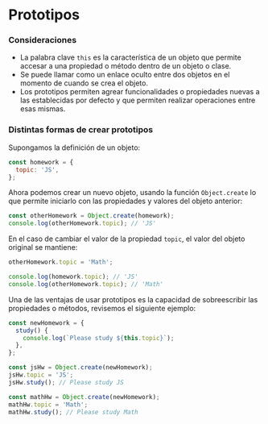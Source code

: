 # Prototipos

### Consideraciones

- La palabra clave `this` es la característica de un objeto que permite accesar a una propiedad o método dentro de un objeto o clase.
- Se puede llamar como un enlace oculto entre dos objetos en el momento de cuando se crea el objeto.
- Los prototipos permiten agrear funcionalidades o propiedades nuevas a las establecidas por defecto y que permiten realizar operaciones entre esas mismas.

### Distintas formas de crear prototipos

Supongamos la definición de un objeto:

```javascript
const homework = {
  topic: 'JS',
};
```

Ahora podemos crear un nuevo objeto, usando la función `Object.create` lo que permite iniciarlo con las propiedades y valores del objeto anterior:

```javascript
const otherHomework = Object.create(homework);
console.log(otherHomework.topic); // 'JS'
```

En el caso de cambiar el valor de la propiedad `topic`, el valor del objeto original se mantiene:

```javascript
otherHomework.topic = 'Math';

console.log(homework.topic); // 'JS'
console.log(otherHomework.topic); // 'Math'
```

Una de las ventajas de usar prototipos es la capacidad de sobreescribir las propiedades o métodos, revisemos el siguiente ejemplo:

```javascript
const newHomework = {
  study() {
    console.log(`Please study ${this.topic}`);
  },
};

const jsHw = Object.create(newHomework);
jsHw.topic = 'JS';
jsHw.study(); // Please study JS

const mathHw = Object.create(newHomework);
mathHw.topic = 'Math';
mathHw.study(); // Please study Math
```
